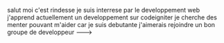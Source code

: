 salut moi c'est rindesse
je suis interrese par le developpement web
j'apprend actuellement un developpement sur codeigniter
je cherche des menter pouvant m'aider car je suis debutante
j'aimerais rejoindre un bon groupe de developpeur
--->
